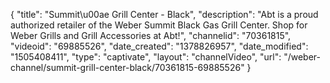 {
    "title": "Summit\u00ae Grill Center - Black",
    "description": "Abt is a proud authorized retailer of the Weber Summit Black Gas Grill Center. Shop for Weber Grills and Grill Accessories at Abt!",
    "channelid": "70361815",
    "videoid": "69885526",
    "date_created": "1378826957",
    "date_modified": "1505408411",
    "type": "captivate",
    "layout": "channelVideo",
    "url": "\/weber-channel\/summit-grill-center-black\/70361815-69885526"
}